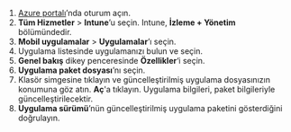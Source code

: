
1. [Azure portalı](https://portal.azure.com)’nda oturum açın.  
2. **Tüm Hizmetler** > **Intune**’u seçin. Intune, **İzleme + Yönetim** bölümündedir.  
3. **Mobil uygulamalar** > **Uygulamalar**’ı seçin.
4. Uygulama listesinde uygulamanızı bulun ve seçin.  
5. **Genel bakış** dikey penceresinde **Özellikler**‘i seçin.  
6. **Uygulama paket dosyası**’nı seçin.  
7. Klasör simgesine tıklayın ve güncelleştirilmiş uygulama dosyasınızın konumuna göz atın. **Aç**'a tıklayın. Uygulama bilgileri, paket bilgileriyle güncelleştirilecektir.  
8. **Uygulama sürümü**’nün güncelleştirilmiş uygulama paketini gösterdiğini doğrulayın.  
